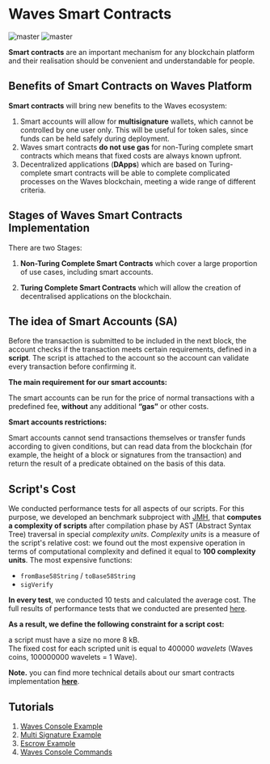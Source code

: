 # Waves Smart Contracts

![master](https://img.shields.io/badge/TESTNET-available-4bc51d.svg) ![master](https://img.shields.io/badge/node->%3D0.12.0-4bc51d.svg)

**Smart contracts** are an important mechanism for any blockchain platform and their realisation should be convenient and understandable for people.

## Benefits of Smart Contracts on Waves Platform

**Smart contracts** will bring new benefits to the Waves ecosystem:

1. Smart accounts will allow for **multisignature** wallets, which cannot be controlled by one user only. This will be useful for token sales, since funds can be held safely during deployment.
2. Waves smart contracts **do not use gas** for non-Turing complete smart contracts which means that fixed costs are always known upfront.
3. Decentralized applications \(**DApps**\) which are based on Turing-complete smart contracts will be able to complete complicated processes on the Waves blockchain, meeting a wide range of different criteria.

## Stages of Waves Smart Contracts Implementation

There are two Stages:

1. **Non-Turing Complete Smart Contracts** which cover a large proportion of use cases, including smart accounts.

2. **Turing Complete Smart Contracts** which will allow the creation of decentralised applications on the blockchain.

## The idea of Smart Accounts \(SA\)

Before the transaction is submitted to be included in the next block, the account checks if the transaction meets certain requirements, defined in a **script**. The script is attached to the account so the account can validate every transaction before confirming it.

**The main requirement for our smart accounts:**

The smart accounts can be run for the price of normal transactions with a predefined fee, **without** any additional **“gas”** or other costs.

**Smart accounts restrictions:**

Smart accounts cannot send transactions themselves or transfer funds according to given conditions, but can read data from the blockchain \(for example, the height of a block or signatures from the transaction\) and return the result of a predicate obtained on the basis of this data.

## Script's Cost

We conducted performance tests for all aspects of our scripts. For this purpose, we developed an benchmark subproject with [JMH](http://openjdk.java.net/projects/code-tools/jmh/), that **computes a complexity of scripts** after compilation phase by AST \(Abstract Syntax Tree\) traversal in special _complexity units_. _Complexity units_ is a measure of the script's relative cost: we found out the most expensive operation in terms of computational complexity and defined it equal to **100 complexity units**. The most expensive functions:

* `fromBase58String` / `toBase58String`
* `sigVerify`

**In every test**, we conducted 10 tests and calculated the average cost. The full results of performance tests that we conducted are presented [here](/technical-details/waves-contracts-language-description/script-performance-tests.md).

**As a result, we define the following constraint for a script cost:**

a script must have a size no more 8 kB.  
The fixed cost for each scripted unit is equal to 400000 _wavelets_ \(Waves coins, 100000000 wavelets = 1 Wave\).  

**Note.** you can find more technical details about our smart contracts implementation [**here**](/technical-details/waves-contracts-language-description.md).

## Tutorials
1. [Waves Console Example](https://www.youtube.com/watch?v=sOZuE9Ebfko&t=571s)
2. [Multi Signature Example](https://www.youtube.com/watch?v=o2msjSo0y0o&t=18s)
3. [Escrow Example](https://www.youtube.com/watch?v=31dwYcgb65M&t=7s)
4. [Waves Console Commands](https://www.youtube.com/watch?v=tcBGaS-N_1g&t=4s)

